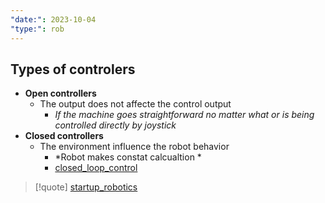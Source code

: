 ```yaml
---
"date:": 2023-10-04
"type:": rob
---
```

## Types of controlers 

- **Open controllers**
	- The output does not affecte the control output 
		- *If the machine goes straightforward no matter what or is being controlled directly by joystick*
- **Closed controllers**
	- The environment influence the robot behavior
		- *Robot makes constat calcualtion *
		- [closed_loop_control](/closed_loop_control.md)

>[!quote] [startup_robotics](/startup_robotics.md)